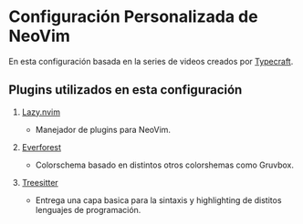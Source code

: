 # Configuración Personalizada de NeoVim

En esta configuración basada en la series de videos creados por [Typecraft](https://www.youtube.com/watch?v=zHTeCSVAFNY&list=PLsz00TDipIffreIaUNk64KxTIkQaGguqn&pp=iAQB). 

## Plugins utilizados en esta configuración

1. [Lazy.nvim](https://github.com/folke/lazy.nvim) 
    - Manejador de plugins para NeoVim.

2. [Everforest](https://github.com/sainnhe/everforest)
    - Colorschema basado en distintos otros colorshemas como Gruvbox.

3. [Treesitter](https://github.com/nvim-treesitter/nvim-treesitter)
    - Entrega una capa basica para la sintaxis y highlighting de distitos lenguajes de programación.

